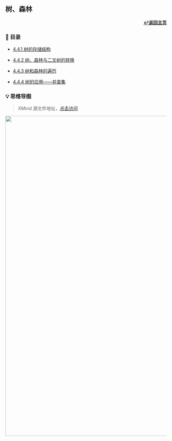 ## 树、森林

<div align="right">
    <a href="/README.md"><b>↩返回主页</b></a>
</div>

### 📝 目录

+ [4.4.1 树的存储结构](4.4.1%20树的存储结构.md)

+ [4.4.2 树、森林与二叉树的转换](4.4.2%20树、森林与二叉树的转换.md)

+ [4.4.3 树和森林的遍历](4.4.3%20树和森林的遍历.md)

+ [4.4.4 树的应用——并查集](4.4.4%20树的应用——并查集.md)

### 💡 思维导图

> XMind 源文件地址，[点击访问](/files/4/4.4.xmind)

<div align="center">
    <img src="/pics/4/4.4.png" width=1000>
</div>